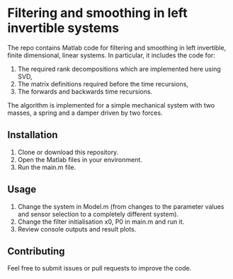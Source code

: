 # Filtering and smoothing in left invertible systems
The repo contains Matlab code for filtering and smoothing in left invertible, finite dimensional, linear systems. In particular, it includes the code for: 
1. The required rank decompositions which are implemented here using SVD,
2. The matrix definitions required before the time recursions,
3. The forwards and backwards time recursions.

The algorithm is implemented for a simple mechanical system with two masses, a spring and a damper driven by two forces. 

## Installation
1. Clone or download this repository.
2. Open the Matlab files in your environment.
3. Run the main.m file.

## Usage
1. Change the system in Model.m (from changes to the parameter values and sensor selection to a completely different system).
2. Change the filter initialisation x0, P0 in main.m and run it. 
3. Review console outputs and result plots.

## Contributing
Feel free to submit issues or pull requests to improve the code.

